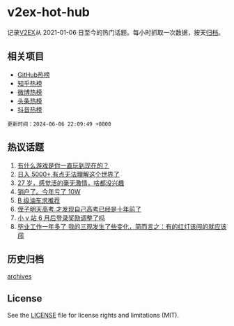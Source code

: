 # v2ex-hot-hub

 记录[V2EX](https://www.v2ex.com/)从 2021-01-06 日至今的热门话题。每小时抓取一次数据，按天[归档](archives)。
 
 ## 相关项目

- [GitHub热榜](https://github.com/lonnyzhang423/github-hot-hub)
- [知乎热榜](https://github.com/lonnyzhang423/zhihu-hot-hub)
- [微博热榜](https://github.com/lonnyzhang423/weibo-hot-hub)
- [头条热榜](https://github.com/lonnyzhang423/toutiao-hot-hub)
- [抖音热榜](https://github.com/lonnyzhang423/douyin-hot-hub)


 `更新时间：2024-06-06 22:09:49 +0800`

## 热议话题

1. [有什么游戏是你一直玩到现在的？](https://www.v2ex.com/t/1047267)
1. [日入 5000+,有点无法理解这个世界了](https://www.v2ex.com/t/1047204)
1. [27 岁，感觉活的毫无激情，啥都没兴趣](https://www.v2ex.com/t/1047263)
1. [销户了。今年亏了 10W](https://www.v2ex.com/t/1047269)
1. [B 级油车求推荐](https://www.v2ex.com/t/1047243)
1. [侄子明天高考 才发现自己高考已经是十年前了](https://www.v2ex.com/t/1047253)
1. [小 v 站 6 月后登录奖励调整了吗](https://www.v2ex.com/t/1047209)
1. [毕业工作一年多了 我的三观发生了些变化，简而言之：有的红灯该闯的就应该闯](https://www.v2ex.com/t/1047321)

## 历史归档

[archives](archives)

## License

See the [LICENSE](LICENSE) file for license rights and limitations (MIT).
